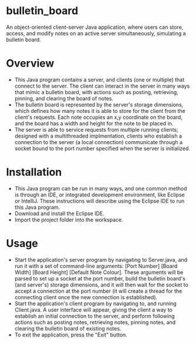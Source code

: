 # bulletin_board
An object-oriented client-server Java application, where users can store, access, and modify notes on an active server simultaneously, simulating a bulletin board. 

# Overview
- This Java program contains a server, and clients (one or multiple) that connect to the server. The client can interact in the server in many ways that mimic a bulletin board, with actions such as posting, retrieving, pinning, and clearing the board of notes.
- The bulletin board is represented by the server's storage dimensions, which defines how many notes it is able to store for the client from the client's requests. Each note occupies an x,y coordinate on the board, and the board has a width and height for the note to be placed in.  
- The server is able to service requests from multiple running clients; designed with a multithreaded implmentation, clients who establish a connection to the server (a local connection) communicate through a socket bound to the port number specified when the server is initialized. 

# Installation 
- This Java program can be run in many ways, and one common method is through an IDE, or integrated development environment, like Eclipse or IntelliJ. These instructions will describe using the Eclipse IDE to run this Java program. 
- Download and install the Eclipse IDE. 
- Import the project folder into the workspace. 

# Usage
- Start the application's server program by navigating to Server.java, and run it with a set of command-line arguments: [Port Number] [Board Width] [Board Height] [Default Note Colour]. These arguments will be parsed to set up a socket at the port number, build the bulletin board's (and server's) storage dimensions, and it will then wait for the socket to accept a connection at the port number (it will create a thread for the connecting client once the new connection is established). 
- Start the application's client program by navigating to, and running Client.java. A user interface will appear, giving the client a way to establish an initial connection to the server, and perform following actions such as posting notes, retrieving notes, pinning notes, and clearing the bulletin board of existing notes.   
- To exit the application, press the "Exit" button. 
